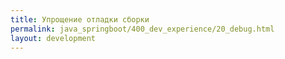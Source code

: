 ```yaml
---
title: Упрощение отладки сборки
permalink: java_springboot/400_dev_experience/20_debug.html
layout: development
---
```

